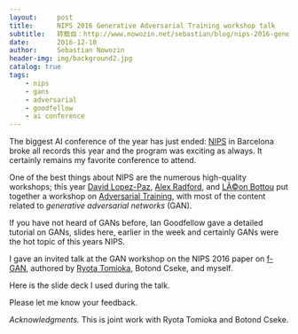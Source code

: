 ```yaml
---
layout:     post
title:      NIPS 2016 Generative Adversarial Training workshop talk
subtitle:   转载自：http://www.nowozin.net/sebastian/blog/nips-2016-generative-adversarial-training-workshop-talk.html
date:       2016-12-10
author:     Sebastian Nowozin
header-img: img/background2.jpg
catalog: true
tags:
    - nips
    - gans
    - adversarial
    - goodfellow
    - ai conference
---
```


The biggest AI conference of the year has just ended:
[NIPS](http://nips.cc/) in Barcelona broke all records this year and the
program was exciting as always. It certainly remains my favorite conference
to attend.

One of the best things about NIPS are the numerous high-quality workshops;
this year [David Lopez-Paz](http://lopezpaz.org/),
[Alex Radford](https://twitter.com/alecrad), and
[LÃ©on Bottou](http://leon.bottou.org/) put together a workshop on
[Adversarial Training](https://sites.google.com/site/nips2016adversarial),
with most of the content related to *generative adversarial networks* (GAN).

If you have not heard of GANs before, Ian
Goodfellow gave a detailed tutorial on
GANs, slides
here, earlier in the
week and certainly GANs were the hot topic of this years NIPS.

I gave an invited talk at the GAN workshop on the NIPS 2016 paper on
[f-GAN](http://www.nowozin.net/sebastian/papers/nowozin2016fgan.pdf), authored
by [Ryota Tomioka](https://www.microsoft.com/en-us/research/people/ryoto),
Botond Cseke, and myself.

Here is the slide deck I used during the talk.


Please let me know your feedback.

*Acknowledgments.* This is joint work with Ryota Tomioka and Botond Cseke.
